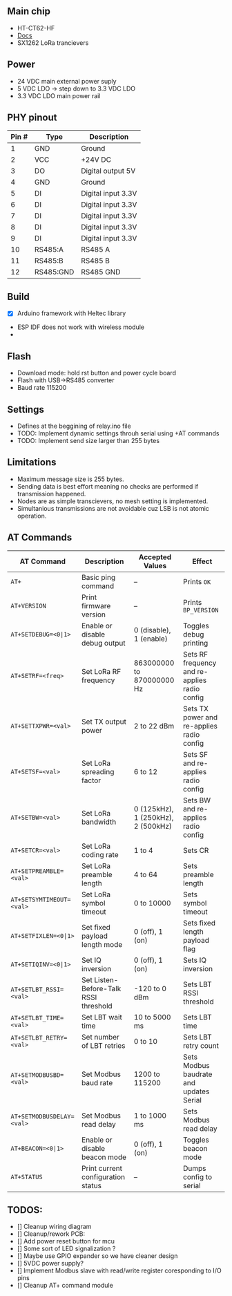 ## Main chip
-  HT-CT62-HF
- [Docs](https://docs.heltec.org/en/node/esp32/ht_ct62/index.html)
- SX1262 LoRa trancievers

## Power
- 24 VDC main external power suply
- 5 VDC LDO -> step down to 3.3 VDC LDO
- 3.3 VDC LDO main power rail

## PHY pinout
| Pin # | Type      | Description                  |
|-------|-----------|------------------------------|
| 1     | GND       | Ground |
| 2     | VCC       | +24V DC |
| 3     | DO        | Digital output 5V |
| 4     | GND       | Ground |
| 5     | DI        | Digital input 3.3V |
| 6     | DI        | Digital input 3.3V |
| 7     | DI        | Digital input 3.3V |
| 8     | DI        | Digital input 3.3V |
| 9     | DI        | Digital input 3.3V |
| 10    | RS485:A   | RS485 A |
| 11    | RS485:B   | RS485 B |
| 12    | RS485:GND | RS485 GND |

## Build
- [x] Arduino framework with Heltec library
- ESP IDF does not work with wireless module
- 
## Flash
- Download mode: hold rst button and power cycle board
- Flash with USB->RS485 converter 
- Baud rate 115200

## Settings
- Defines at the beggining of relay.ino file
- TODO: Implement dynamic settings throuh serial using +AT commands
- TODO: Implement send size larger than 255 bytes

## Limitations
- Maximum message size is 255 bytes.
- Sending data is best effort meaning no checks are performed if transmission happened.
- Nodes are as simple transcievers, no mesh setting is implemented.
- Simultanious transmissions are not avoidable cuz LSB is not atomic operation.

## AT Commands

| **AT Command**             | **Description**                              | **Accepted Values**                | **Effect**                                      |
|---------------------------|----------------------------------------------|------------------------------------|-------------------------------------------------|
| `AT+`                     | Basic ping command                           | –                                  | Prints `OK`                                     |
| `AT+VERSION`              | Print firmware version                       | –                                  | Prints `BP_VERSION`                             |
| `AT+SETDEBUG=<0\|1>`       | Enable or disable debug output               | 0 (disable), 1 (enable)            | Toggles debug printing                          |
| `AT+SETRF=<freq>`         | Set LoRa RF frequency                        | 863000000 to 870000000 Hz          | Sets RF frequency and re-applies radio config   |
| `AT+SETTXPWR=<val>`       | Set TX output power                          | 2 to 22 dBm                        | Sets TX power and re-applies radio config       |
| `AT+SETSF=<val>`          | Set LoRa spreading factor                    | 6 to 12                            | Sets SF and re-applies radio config             |
| `AT+SETBW=<val>`          | Set LoRa bandwidth                           | 0 (125kHz), 1 (250kHz), 2 (500kHz) | Sets BW and re-applies radio config             |
| `AT+SETCR=<val>`          | Set LoRa coding rate                         | 1 to 4                             | Sets CR                                         |
| `AT+SETPREAMBLE=<val>`    | Set LoRa preamble length                     | 4 to 64                            | Sets preamble length                            |
| `AT+SETSYMTIMEOUT=<val>`  | Set LoRa symbol timeout                      | 0 to 10000                         | Sets symbol timeout                             |
| `AT+SETFIXLEN=<0\|1>`      | Set fixed payload length mode                | 0 (off), 1 (on)                    | Sets fixed length payload flag                  |
| `AT+SETIQINV=<0\|1>`       | Set IQ inversion                             | 0 (off), 1 (on)                    | Sets IQ inversion                               |
| `AT+SETLBT_RSSI=<val>`    | Set Listen-Before-Talk RSSI threshold        | -120 to 0 dBm                      | Sets LBT RSSI threshold                         |
| `AT+SETLBT_TIME=<val>`    | Set LBT wait time                            | 10 to 5000 ms                      | Sets LBT time                                   |
| `AT+SETLBT_RETRY=<val>`   | Set number of LBT retries                    | 0 to 10                            | Sets LBT retry count                            |
| `AT+SETMODBUSBD=<val>`    | Set Modbus baud rate                         | 1200 to 115200                     | Sets Modbus baudrate and updates Serial         |
| `AT+SETMODBUSDELAY=<val>` | Set Modbus read delay                        | 1 to 1000 ms                       | Sets Modbus read delay                          |
| `AT+BEACON=<0\|1>`         | Enable or disable beacon mode                | 0 (off), 1 (on)                    | Toggles beacon mode                             |
| `AT+STATUS`               | Print current configuration status           | –                                  | Dumps config to serial                          |




## TODOS:
- [] Cleanup wiring diagram
- [] Cleanup/rework PCB:
- [] Add power reset button for mcu
- [] Some sort of LED signalization ?
- [] Maybe use GPIO expander so we have cleaner design
- [] 5VDC power supply?
- [] Implement Modbus slave with read/write register coresponding to I/O pins
- [] Cleanup AT+ command module
